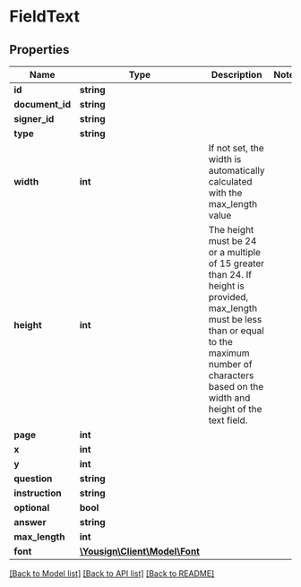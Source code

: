 # FieldText

## Properties
Name | Type | Description | Notes
------------ | ------------- | ------------- | -------------
**id** | **string** |  | 
**document_id** | **string** |  | 
**signer_id** | **string** |  | 
**type** | **string** |  | 
**width** | **int** | If not set, the width is automatically calculated with the max_length value | 
**height** | **int** | The height must be 24 or a multiple of 15 greater than 24. If height is provided, max_length must be less than or equal to the maximum number of characters based on the width and height of the text field. | 
**page** | **int** |  | 
**x** | **int** |  | 
**y** | **int** |  | 
**question** | **string** |  | 
**instruction** | **string** |  | 
**optional** | **bool** |  | 
**answer** | **string** |  | 
**max_length** | **int** |  | 
**font** | [**\Yousign\Client\Model\Font**](Font.md) |  | 

[[Back to Model list]](../../README.md#documentation-for-models) [[Back to API list]](../../README.md#documentation-for-api-endpoints) [[Back to README]](../../README.md)
